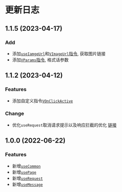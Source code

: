 # 更新日志

## 1.1.5 (2023-04-17)

### Add

- 添加[`useIamgeUrl`](../image-url.md)和[`VImageUrl`指令](../directives/image-url.md), 获取图片链接
- 添加[`VParams`指令](../directives/params.md), 格式话参数

## 1.1.2 (2023-04-12)

### Features

- 添加自定义指令[`VOnClickActive`](../directives/click-active.md)

### Change

- 优化`useRequest`取消请求提示以及响应拦截的优化 [链接](https://github.com/kvuse/kvuse/commit/8e7c751f861c7845b244ecc345295a390e503aa0#diff-d20dfad4faf3d1250d747adb22964f644a6e7c4b9ec5a5544491ce4902fce80c)

## 1.0.0 (2022-06-22)

### Features

- 新增[`useCommon`](../common.md)
- 新增[`usePage`](../page.md)
- 新增[`useRequest`](../request.md)
- 新增[`useMessage`](../message.md)
